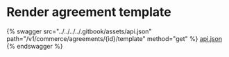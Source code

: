 # Render agreement template

{% swagger src="../../../../.gitbook/assets/api.json" path="/v1/commerce/agreements/{id}/template" method="get" %}
[api.json](../../../../.gitbook/assets/api.json)
{% endswagger %}
